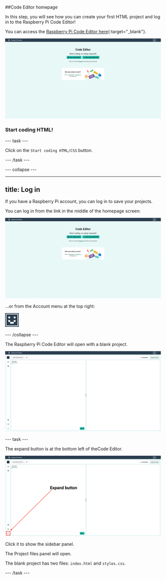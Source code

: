 ##Code Editor homepage

In this step, you will see how you can create your first HTML project and log in to the Raspberry Pi Code Editor! 

You can access the [Raspberry Pi Code Editor here](https://editor.raspberrypi.org/en/){:target="_blank"}.

![The Raspberry Pi Code Editor homepage screen. Two buttons are shown: "Start coding Python" and "Start coding HTML/CSS". There are also links to the Python and Web project paths.](images/home.png)

### Start coding HTML!

--- task ---

Click on the `Start coding HTML/CSS` button.

--- /task ---

--- collapse ---

---
title: Log in
---

If you have a Raspberry Pi account, you can log in to save your projects.

You can log in from the link in the middle of the homepage screen:

![TheCode Editor homepage screen. Two buttons are shown: "Start coding Python" and "Start coding HTML/CSS". There are also links to the Python and Web project paths.](images/home.png)

...or from the Account menu at the top right:

![The Account menu icon - a face drawn out of blocks.](images/account_menu_icon.png)

--- /collapse ---

The Raspberry Pi Code Editor will open with a blank project.

![The Raspberry Pi Code Editor screen.](images/editor-blank.png)

--- task ---

The expand button is at the bottom left of theCode Editor. 

![A screenshot of theCode Editor showing the expand button highlighted and labelled.](images/expand_button.png)

Click it to show the sidebar panel.

The Project files panel will open.

The blank project has two files: `index.html` and `styles.css`.

--- /task ---
